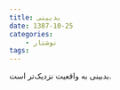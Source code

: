 ```yaml
---
title: بدبینی
date: 1387-10-25
categories:
    - نوشتار
tags:
---
```


بدبینی به واقعیت نزدیک‌تر است.
